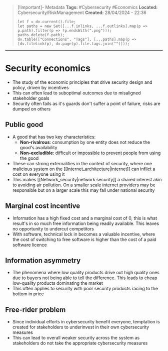 > [!important]- Metadata
> **Tags:** #Cybersecurity #Economics 
> **Located:** Cybersecurity/RiskManagement
> **Created:** 28/04/2024 - 22:36
> ```dataviewjs
> let f = dv.current().file;
> let paths = new Set([...f.inlinks, ...f.outlinks].map(p => p.path).filter(p => !p.endsWith(".png")));
> paths.delete(f.path);
> dv.table(["Connections", "Tags"], [...paths].map(p => [dv.fileLink(p), dv.page(p).file.tags.join("")]));
> ```

___
# Security economics
- The study of the economic principles that drive security design and policy, driven by incentives 
- This can often lead to suboptimal outcomes due to misaligned stakeholder goals
- Security often fails as it's guards don't suffer a point of failure, risks are dumped on others
## Public good
- A good that has two key characteristics:
	- **Non-rivalrous**: consumption by one entity does not reduce the good's availability 
	- **Non-excludible**: difficult or impossible to prevent people from using the good
- These can strong externalities in the context of security, where one malicious system on the [[Internet_architecture|internet]] can inflict a cost on everyone using it
- This makes [[Network_security|network security]] a shared interest akin to avoiding air pollution. On a smaller scale internet providers may be responsible but on a larger scale this may fall under national security

## Marginal cost incentive
- Information has a high fixed cost and a marginal cost of 0, this is what result's in so much free information being readily available. This leaves no opportunity to undercut competitors 
- With software, technical lock in becomes a valuable incentive, where the cost of switching to free software is higher than the cost of a paid software licence  

## Information asymmetry
- The phenomena where low quality products drive out high quality ones due to buyers not being able to tell the difference. This leads to cheap low-quality products dominating the market 
- This often applies to security with poor security products racing to the bottom in price 

## Free-rider problem 
- Since individual efforts in cybersecurity benefit everyone, temptation is created for stakeholders to underinvest in their own cybersecurity measures 
- This can lead to overall weaker security across the system as stakeholders do not take the appropriate cybersecurity measures 